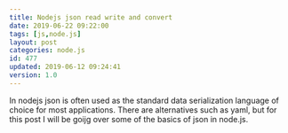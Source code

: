 ```yaml
---
title: Nodejs json read write and convert
date: 2019-06-22 09:22:00
tags: [js,node.js]
layout: post
categories: node.js
id: 477
updated: 2019-06-12 09:24:41
version: 1.0
---
```


In nodejs json is often used as the standard data serialization language of choice for most applications. There are alternatives such as yaml, but for this post I will be goijg over some of the basics of json in node.js.

<!-- more -->
